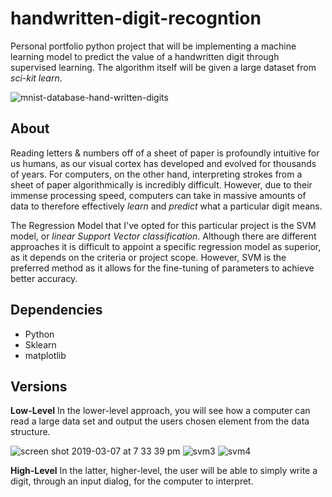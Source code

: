 # handwritten-digit-recogntion
Personal portfolio python project that will be implementing a machine learning model to predict the value of a handwritten digit through supervised learning. The algorithm itself will be given a large dataset from *sci-kit learn*.

![mnist-database-hand-written-digits](https://user-images.githubusercontent.com/23439187/53993289-92c39580-40f4-11e9-84e1-a86cb7774a5b.png)


## About
Reading letters & numbers off of a sheet of paper is profoundly intuitive for us humans, as our visual cortex has developed and evolved for thousands of years. For computers, on the other hand, interpreting strokes from a sheet of paper algorithmically is incredibly difficult. However, due to their immense processing speed, computers can take in massive amounts of data to therefore effectively *learn* and *predict* what a particular digit means. 

The Regression Model that I've opted for this particular project is the SVM model, or *linear Support Vector classification*. Although there are different approaches it is difficult to appoint a specific regression model as superior, as it depends on the criteria or project scope. However, SVM is the preferred method as it allows for the fine-tuning of parameters to achieve better accuracy.

## Dependencies
* Python
* Sklearn
* matplotlib

## Versions
**Low-Level**
In the lower-level approach, you will see how a computer can read a large data set and output the users chosen element from the data structure.

![screen shot 2019-03-07 at 7 33 39 pm](https://user-images.githubusercontent.com/23439187/54001433-f0fe7180-4110-11e9-9b08-f374531e2329.png)
![svm3](https://user-images.githubusercontent.com/23439187/54001077-af20fb80-410f-11e9-9402-3c2ffde3994f.png)
![svm4](https://user-images.githubusercontent.com/23439187/54001080-af20fb80-410f-11e9-9441-95b38872d5fd.png)


**High-Level**
In the latter, higher-level, the user will be able to simply write a digit, through an input dialog, for the computer to interpret. 
